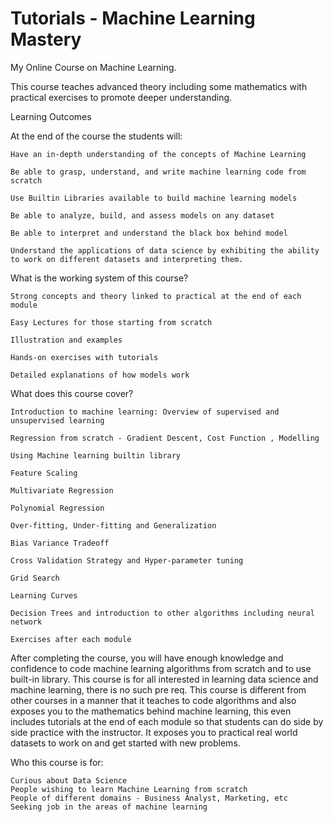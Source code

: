 # Tutorials - Machine Learning Mastery
My Online Course on Machine Learning.

This course teaches advanced theory including some mathematics with practical exercises to promote deeper understanding.

Learning Outcomes

At the end of the course the students will:

    Have an in-depth understanding of the concepts of Machine Learning

    Be able to grasp, understand, and write machine learning code from scratch 

    Use Builtin Libraries available to build machine learning models

    Be able to analyze, build, and assess models on any dataset

    Be able to interpret and understand the black box behind model

    Understand the applications of data science by exhibiting the ability to work on different datasets and interpreting them.

What is the working system of this course?

    Strong concepts and theory linked to practical at the end of each module

    Easy Lectures for those starting from scratch

    Illustration and examples

    Hands-on exercises with tutorials

    Detailed explanations of how models work


What does this course cover?

    Introduction to machine learning: Overview of supervised and unsupervised learning

    Regression from scratch - Gradient Descent, Cost Function , Modelling

    Using Machine learning builtin library

    Feature Scaling

    Multivariate Regression 

    Polynomial Regression

    Over-fitting, Under-fitting and Generalization

    Bias Variance Tradeoff

    Cross Validation Strategy and Hyper-parameter tuning

    Grid Search 

    Learning Curves

    Decision Trees and introduction to other algorithms including neural network

    Exercises after each module


After completing the course, you will have enough knowledge and confidence to code machine learning algorithms from scratch and to use built-in library. This course is for all interested in learning data science and machine learning, there is no such pre req. This course is different from other courses in a manner that it teaches to code algorithms and also exposes you to the mathematics behind machine learning, this even includes tutorials at the end of each module so that students can do side by side practice with the instructor. It exposes you to practical real world datasets to work on and get started with new problems.


Who this course is for:

    Curious about Data Science
    People wishing to learn Machine Learning from scratch
    People of different domains - Business Analyst, Marketing, etc
    Seeking job in the areas of machine learning

